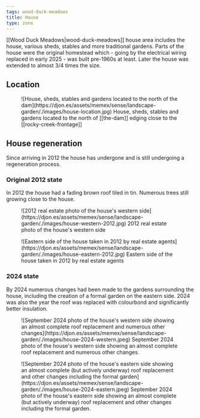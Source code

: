 ```yaml
---
tags: wood-duck-meadows
title: House
type: zone
---
```

[[Wood Duck Meadows|wood-duck-meadows]] house area includes the house, various sheds, stables and more traditional gardens. Parts of the house were the original homestead which - going by the electrical wiring replaced in early 2025 - was built pre-1960s at least. Later the house was extended to almost 3/4 times the size.

## Location

<figure markdown>
![House, sheds, stables and gardens located to the north of the dam](https://djon.es/assets/memex/sense/landscape-garden/./images/house-location.jpg)
<caption>House, sheds, stables and gardens located to the north of [[the-dam]] edging close to the [[rocky-creek-frontage]]</caption>
</figure>

## House regeneration

Since arriving in 2012 the house has undergone and is still undergoing a regeneration process.

### Original 2012 state

In 2012 the house had a fading brown roof tiled in tin. Numerous trees still growing close to the house.

<figure markdown>
![2012 real estate photo of the house's western side](https://djon.es/assets/memex/sense/landscape-garden/./images/house-western-2012.jpg)
<caption>2012 real estate photo of the house's western side</caption>
</figure>

<figure markdown>
![Eastern side of the house taken in 2012 by real estate agents](https://djon.es/assets/memex/sense/landscape-garden/./images/house-eastern-2012.jpg)
<caption>Eastern side of the house taken in 2012 by real estate agents</caption>
</figure>

### 2024 state

By 2024 numerous changes had been made to the gardens surrounding the house, including the creation of a formal garden on the eastern side. 2024 was also the year the roof was replaced with colourbond and significantly better insulation.

<figure markdown>
![September 2024 photo of the house's western side showing an almost complete roof replacement and numerous other changes](https://djon.es/assets/memex/sense/landscape-garden/./images/house-2024-western.jpeg)
<caption>September 2024 photo of the house's western side showing an almost complete roof replacement and numerous other changes.</caption>
</figure>

<figure markdown>
![September 2024 photo of the house's eastern side showing an almost complete (but actively underway) roof replacement and other changes including the formal garden](https://djon.es/assets/memex/sense/landscape-garden/./images/house-2024-eastern.jpeg)
<caption>September 2024 photo of the house's eastern side showing an almost complete (but actively underway) roof replacement and other changes including the formal garden.</caption>
</figure>